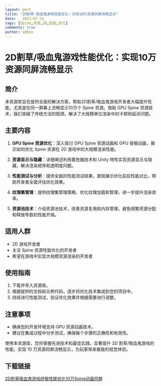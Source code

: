 ```yaml
---
layout: post
title: "2D割草-吸血鬼游戏性能优化：实现10万资源同屏流畅显示"
date:   2021-07-31
tags: [Spine,资源,2D,性能,优化]
comments: true
author: admin
---
```

# 2D割草/吸血鬼游戏性能优化：实现10万资源同屏流畅显示

## 简介

本资源库旨在提供全面的解决方案，帮助2D割草/吸血鬼游戏开发者大幅提升性能，尤其是在同一屏幕上流畅显示10万个 Spine 资源。借助 GPU Spine 资源技术，我们突破了传统方法的瓶颈，解决了大规模单位渲染中的卡顿和延迟问题。

## 主要内容

1. **GPU Spine 资源优化**：深入探讨 GPU Spine 资源动画和 GPU 骨骼动画，揭示如何优化 Spine 资源在 2D 游戏中的大规模渲染性能。

2. **资源显示与隐藏**：详细阐述利用着色器技术和 Unity 特性实现资源显示与隐藏，解决渲染顺序和透明度问题。

3. **性能测试与分析**：提供全面的性能测试结果，直观展示优化前后性能对比，帮助开发者全面评估优化效果。

4. **纹理集管理**：提供纹理集管理策略，优化纹理加载和管理，进一步提升渲染效率。

5. **资源池技术**：介绍资源池技术，改善资源复用和内存管理，避免频繁资源分配和释放导致的性能开销。

## 适用人群

- 2D 游戏开发者
- 关注 Spine 资源性能优化的开发者
- 希望在游戏中实现大规模资源渲染的开发者

## 使用指南

1. 下载并导入资源库。
2. 根据提供的文档和示例代码，逐步将优化技术集成到您的项目中。
3. 持续进行性能测试，验证优化效果并根据需要进行调整。

## 注意事项

- 确保您的开发环境支持 GPU 资源动画技术。
- 建议在集成过程中分步测试，确保每个步骤的正确性和有效性。

使用本资源库，您将掌握先进技术和最佳实践，显著提升 2D 割草/吸血鬼游戏的性能，实现 10 万资源同屏流畅显示，为玩家带来极致的视觉体验。

## 下载链接

[2D割草吸血鬼游戏终极性能优化10万Spine动画同屏](https://pan.quark.cn/s/40eb3476aeb6)
